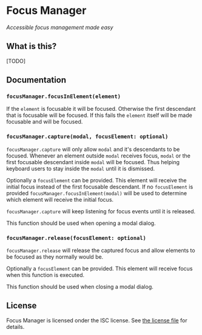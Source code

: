 # Focus Manager

_Accessible focus management made easy_

## What is this?

[TODO]


## Documentation


### `focusManager.focusInElement(element)`

If the `element` is focusable it will be focused. Otherwise the first descendant that is focusable will be focused. If this fails the `element` itself will be made focusable and will be focused.


### `focusManager.capture(modal, focusElement: optional)`

`focusManager.capture` will only allow `modal` and it's descendants to be focused. Whenever an element outside `modal` receives focus, `modal` or the first focusable descendant inside `modal` will be focused. Thus helping keyboard users to stay inside the `modal` until it is dismissed.

Optionally a `focusElement` can be provided. This element will receive the initial focus instead of the first focusable descendant. If no `focusElement` is provided `focusManager.focusInElement(modal)` will be used to determine which element will receive the initial focus.

`focusManager.capture` will keep listening for focus events until it is released.

This function should be used when opening a modal dialog.


### `focusManager.release(focusElement: optional)`

`focusManager.release` will release the captured focus and allow elements to be focused as they normally would be.

Optionally a `focusElement` can be provided. This element will receive focus when this function is executed.

This function should be used when closing a modal dialog.


## License

Focus Manager is licensed onder the ISC license. See [the license file](LICENSE) for details.